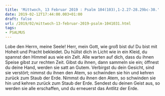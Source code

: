 ```yaml
---
title: 'Mittwoch, 13 Februar 2019 : Psalm 104(103),1-2.27-28.29bc-30.'
date: 2019-02-12T17:44:00.003+01:00
draft: false
url: /2019/02/mittwoch-13-februar-2019-psalm-1041031.html
tags: 
- PSALMUS
---
```


Lobe den Herrn, meine Seele! Herr, mein Gott, wie groß bist du! Du bist mit Hoheit und Pracht bekleidet. Du hüllst dich in Licht wie in ein Kleid, du spannst den Himmel aus wie ein Zelt. Alle warten auf dich, dass du ihnen Speise gibst zur rechten Zeit. Gibst du ihnen, dann sammeln sie ein; öffnest du deine Hand, werden sie satt an Gutem. Verbirgst du dein Gesicht, sind sie verstört; nimmst du ihnen den Atem, so schwinden sie hin und kehren zurück zum Staub der Erde. Nimmst du ihnen den Atem, so schwinden sie hin und kehren zurück zum Staub der Erde. Sendest du deinen Geist aus, so werden sie alle erschaffen, und du erneuerst das Antlitz der Erde.